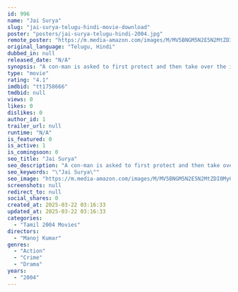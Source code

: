 ```yaml
---
id: 996
name: "Jai Surya"
slug: "jai-surya-telugu-hindi-movie-download"
poster: "posters/jai-surya-telugu-hindi-2004.jpg"
remote_poster: "https://m.media-amazon.com/images/M/MV5BNGM5N2E5N2MtZDI0My00N2I4LTkyMWItMzcxMDNjMTYwNzEyXkEyXkFqcGdeQXVyMjA4OTI5NDQ@._V1_SX300.jpg"
original_language: "Telugu, Hindi"
dubbed_in: null
released_date: "N/A"
synopsis: "A con-man is asked to first protect and then take over the identity of a look-alike government official."
type: "movie"
rating: "4.1"
imdbid: "tt1758666"
tmdbid: null
views: 0
likes: 0
dislikes: 0
author_id: 1
trailer_url: null
runtime: "N/A"
is_featured: 0
is_active: 1
is_comingsoon: 0
seo_title: "Jai Surya"
seo_description: "A con-man is asked to first protect and then take over the identity of a look-alike government official."
seo_keywords: "\"Jai Surya\""
seo_image: "https://m.media-amazon.com/images/M/MV5BNGM5N2E5N2MtZDI0My00N2I4LTkyMWItMzcxMDNjMTYwNzEyXkEyXkFqcGdeQXVyMjA4OTI5NDQ@._V1_SX300.jpg"
screenshots: null
redirect_to: null
social_shares: 0
created_at: 2025-03-22 03:16:33
updated_at: 2025-03-22 03:16:33
categories:
  - "Tamil 2004 Movies"
directors:
  - "Manoj Kumar"
genres:
  - "Action"
  - "Crime"
  - "Drama"
years:
  - "2004"
---
```

